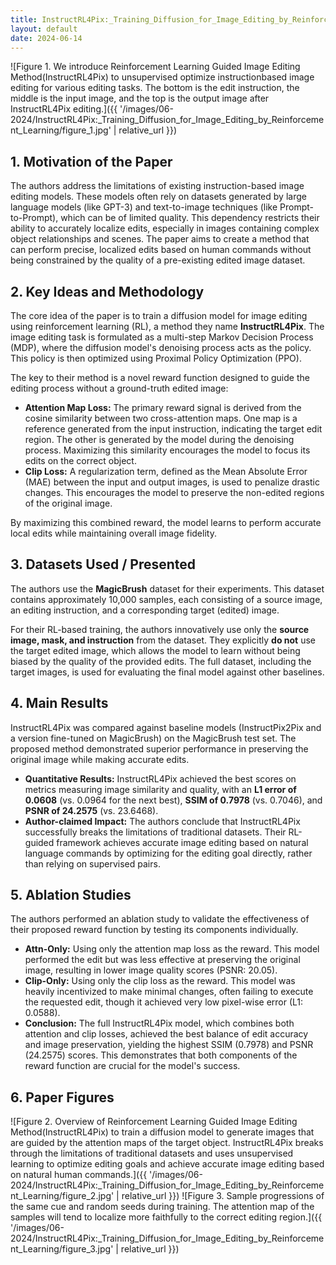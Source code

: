 ```yaml
---
title: InstructRL4Pix:_Training_Diffusion_for_Image_Editing_by_Reinforcement_Learning
layout: default
date: 2024-06-14
---
```

![Figure 1. We introduce Reinforcement Learning Guided Image Editing Method(InstructRL4Pix) to unsupervised optimize instructionbased image editing for various editing tasks. The bottom is the edit instruction, the middle is the input image, and the top is the output image after InstructRL4Pix editing.]({{ '/images/06-2024/InstructRL4Pix:_Training_Diffusion_for_Image_Editing_by_Reinforcement_Learning/figure_1.jpg' | relative_url }})
## 1. Motivation of the Paper
The authors address the limitations of existing instruction-based image editing models. These models often rely on datasets generated by large language models (like GPT-3) and text-to-image techniques (like Prompt-to-Prompt), which can be of limited quality. This dependency restricts their ability to accurately localize edits, especially in images containing complex object relationships and scenes. The paper aims to create a method that can perform precise, localized edits based on human commands without being constrained by the quality of a pre-existing edited image dataset.

## 2. Key Ideas and Methodology
The core idea of the paper is to train a diffusion model for image editing using reinforcement learning (RL), a method they name **InstructRL4Pix**. The image editing task is formulated as a multi-step Markov Decision Process (MDP), where the diffusion model's denoising process acts as the policy. This policy is then optimized using Proximal Policy Optimization (PPO).

The key to their method is a novel reward function designed to guide the editing process without a ground-truth edited image:
*   **Attention Map Loss:** The primary reward signal is derived from the cosine similarity between two cross-attention maps. One map is a reference generated from the input instruction, indicating the target edit region. The other is generated by the model during the denoising process. Maximizing this similarity encourages the model to focus its edits on the correct object.
*   **Clip Loss:** A regularization term, defined as the Mean Absolute Error (MAE) between the input and output images, is used to penalize drastic changes. This encourages the model to preserve the non-edited regions of the original image.

By maximizing this combined reward, the model learns to perform accurate local edits while maintaining overall image fidelity.

## 3. Datasets Used / Presented
The authors use the **MagicBrush** dataset for their experiments. This dataset contains approximately 10,000 samples, each consisting of a source image, an editing instruction, and a corresponding target (edited) image.

For their RL-based training, the authors innovatively use only the **source image, mask, and instruction** from the dataset. They explicitly **do not** use the target edited image, which allows the model to learn without being biased by the quality of the provided edits. The full dataset, including the target images, is used for evaluating the final model against other baselines.

## 4. Main Results
InstructRL4Pix was compared against baseline models (InstructPix2Pix and a version fine-tuned on MagicBrush) on the MagicBrush test set. The proposed method demonstrated superior performance in preserving the original image while making accurate edits.

*   **Quantitative Results:** InstructRL4Pix achieved the best scores on metrics measuring image similarity and quality, with an **L1 error of 0.0608** (vs. 0.0964 for the next best), **SSIM of 0.7978** (vs. 0.7046), and **PSNR of 24.2575** (vs. 23.6468).
*   **Author-claimed Impact:** The authors conclude that InstructRL4Pix successfully breaks the limitations of traditional datasets. Their RL-guided framework achieves accurate image editing based on natural language commands by optimizing for the editing goal directly, rather than relying on supervised pairs.

## 5. Ablation Studies
The authors performed an ablation study to validate the effectiveness of their proposed reward function by testing its components individually.

*   **Attn-Only:** Using only the attention map loss as the reward. This model performed the edit but was less effective at preserving the original image, resulting in lower image quality scores (PSNR: 20.05).
*   **Clip-Only:** Using only the clip loss as the reward. This model was heavily incentivized to make minimal changes, often failing to execute the requested edit, though it achieved very low pixel-wise error (L1: 0.0588).
*   **Conclusion:** The full InstructRL4Pix model, which combines both attention and clip losses, achieved the best balance of edit accuracy and image preservation, yielding the highest SSIM (0.7978) and PSNR (24.2575) scores. This demonstrates that both components of the reward function are crucial for the model's success.

## 6. Paper Figures
![Figure 2. Overview of Reinforcement Learning Guided Image Editing Method(InstructRL4Pix) to train a diffusion model to generate images that are guided by the attention maps of the target object. InstructRL4Pix breaks through the limitations of traditional datasets and uses unsupervised learning to optimize editing goals and achieve accurate image editing based on natural human commands.]({{ '/images/06-2024/InstructRL4Pix:_Training_Diffusion_for_Image_Editing_by_Reinforcement_Learning/figure_2.jpg' | relative_url }})
![Figure 3. Sample progressions of the same cue and random seeds during training. The attention map of the samples will tend to localize more faithfully to the correct editing region.]({{ '/images/06-2024/InstructRL4Pix:_Training_Diffusion_for_Image_Editing_by_Reinforcement_Learning/figure_3.jpg' | relative_url }})
